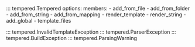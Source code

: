 ::: tempered.Tempered
    options:
        members:
            - add_from_file
            - add_from_folder
            - add_from_string
            - add_from_mapping
            - render_template
            - render_string
            - add_global
            - template_files

::: tempered.InvalidTemplateException
::: tempered.ParserException
::: tempered.BuildException
::: tempered.ParsingWarning
